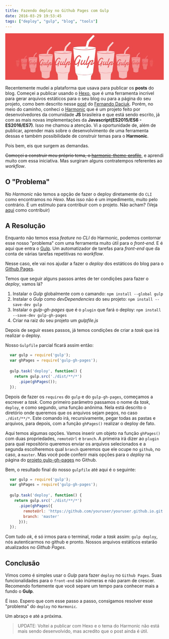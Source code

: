 ```yaml
---
title: Fazendo deploy no Github Pages com Gulp
date: 2016-03-29 19:53:45
tags: ["deploy", "gulp", "blog", "tools"]
---
```

![gulp](./gulp.jpg)

Recentemente mudei a plataforma que usava para publicar os **posts** do blog. Começei a publicar usando o [Hexo](https://hexo.io/), que é uma ferramenta incrível
para gerar arquivos estáticos para o seu blog ou para a página do seu projeto<!-- more -->, como bem descrito nesse [post](http://blog.da2k.com.br/2014/01/05/hexo-criando-um-blog-ao-estilo-miojo/) do [Fernando Daciuk](http://da2k.com.br/).
Porém, no meio do caminho, conheci o [Harmonic](http://harmonicjs.com/) que é um projeto feito por desenvolvedores da comunidade **JS** brasileira e que está sendo escrito, já com as mais novas implementações da **Javascript(ES2015/ES6 - ES2016/ES7)**. Isso me chamou a atenção. Vi a oportunidade de, além de publicar, aprender mais sobre o desenvolvimento de uma ferramenta dessas e também possibilidade de construir temas para o **Harmonic**.

Pois bem, eis que surgem as demandas.

~~Começei a construir meu próprio tema, o [harmonic-theme-profile](https://github.com/adamsalves/harmonic-theme-profile)~~, e aprendi muito com essa iniciativa. Mas surgiram alguns contratempos referentes ao *workflow*.

## O "Problema"

No *Harmonic* não temos a opção de fazer o deploy diretamente do `CLI` como encontramos no *Hexo*. Mas isso não é um impedimento, muito pelo contrário. É um estímulo para contribuir com o projeto. Não acham? (Veja [aqui](https://github.com/JSRocksHQ/harmonic/blob/master/CONTRIBUTING.md) como contribuir)

## A Resolução

Enquanto não temos essa *feature* no *CLI* do Harmonic, podemos contornar esse nosso "problema" com uma ferramenta muito útil para o *front-end*.
E é aqui que entra o [Gulp](http://gulpjs.com/). Um automatizador de tarefas para *front-end* que da conta de várias tarefas repetitivas no *workflow*.

Nesse caso, ele vai nos ajudar a fazer o *deploy* dos estáticos do blog para o [Github Pages](https://pages.github.com/).

Temos que seguir alguns passos antes de ter condições para fazer o *deploy*, vamos lá?

1. Instalar o *Gulp* globalmente com o camando: `npm install --global gulp`
2. Instalar o *Gulp* como *devDependencies* do seu projeto: `npm install --save-dev gulp`
3. Instalar o *gulp-gh-pages* que é o `plugin` que fará o deploy: `npm install --save-dev gulp-gh-pages`
4. Criar na raiz do seu projeto um *gulpfile.js*

Depois de seguir esses passos, já temos condições de criar a *task* que irá realizar o deploy.

Nosso `Gulpfile` parcial ficará assim então:

``` javascript
  var gulp = require('gulp');
  var ghPages = require('gulp-gh-pages');

  gulp.task('deploy', function() {
    return gulp.src('./dist/**/*')
      .pipe(ghPages());
  });
```

Depois de fazer os `requires` do `gulp` e do `gulp-gh-pages`, começamos a escrever a *task*. Como primeiro parâmetro passamos o nome da *task*, `deploy`, e como segundo, uma função anônima. Nela está descrito o diretório onde queremos que os arquivos sejam pegos, no caso `./dist/**/*`. Este comando irá, recursivamente, pegar todas as pastas e arquivos, para depois, com a função `ghPages()` realizar o deploy de fato.

Aqui temos algumas opções. Vamos inserir um objeto na função `ghPages()` com duas propriedades, `remoteUrl` e `branch`. A primeira irá dizer ao `plugin` para qual repositório queremos enviar os arquivos selecionados e a segunda escolheremos qual `branch` queremos que ele ocupe no `github`, no caso, a `master`. Mas você pode conferir mais opções para o *deploy* na página do  [projeto gulp-gh-pages](https://github.com/shinnn/gulp-gh-pages) no Github.

Bem, o resultado final do nosso `gulpfile` até aqui é o seguinte:

``` javascript
  var gulp = require('gulp');
  var ghPages = require('gulp-gh-pages');

  gulp.task('deploy', function() {
    return gulp.src('./dist/**/*')
      .pipe(ghPages({
        remoteUrl: 'https://github.com/youruser/youruser.github.io.git',
        branch: 'master'
      }));
  });
```

Com tudo *ok*, é só irmos para o terminal, rodar a *task* assim: `gulp deploy`, nós autenticarmos no github e pronto. Nossos arquivos estáticos estarão atualizados no *Github Pages*.

## Conclusão

Vimos como é simples usar o *Gulp* para fazer `deploy` no `Github Pages`. Suas funcionalidades para o `front-end` são inúmeras e não param de crescer. Recomendo fortemente que você separe um tempo para conhecer mais a fundo o **Gulp**.

É isso. Espero que com esse passo a passo, consigamos resolver esse "problema" do `deploy` no `Harmonic`.

Um abraço e até a próxima.

> UPDATE: Voltei a publicar com Hexo e o tema do Harmonic não está mais sendo desenvolvido, mas acredito que o post ainda é útil.